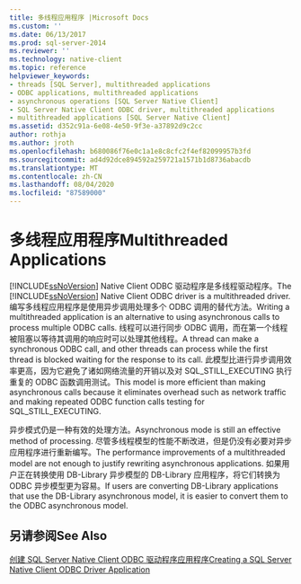 ```yaml
---
title: 多线程应用程序 |Microsoft Docs
ms.custom: ''
ms.date: 06/13/2017
ms.prod: sql-server-2014
ms.reviewer: ''
ms.technology: native-client
ms.topic: reference
helpviewer_keywords:
- threads [SQL Server], multithreaded applications
- ODBC applications, multithreaded applications
- asynchronous operations [SQL Server Native Client]
- SQL Server Native Client ODBC driver, multithreaded applications
- multithreaded applications [SQL Server Native Client]
ms.assetid: d352c91a-6e08-4e50-9f3e-a37892d9c2cc
author: rothja
ms.author: jroth
ms.openlocfilehash: b680086f76e0c1a1e8c8cfc2f4ef82099957b3fd
ms.sourcegitcommit: ad4d92dce894592a259721a1571b1d8736abacdb
ms.translationtype: MT
ms.contentlocale: zh-CN
ms.lasthandoff: 08/04/2020
ms.locfileid: "87589000"
---
```

# <a name="multithreaded-applications"></a><span data-ttu-id="d9f55-102">多线程应用程序</span><span class="sxs-lookup"><span data-stu-id="d9f55-102">Multithreaded Applications</span></span>
  <span data-ttu-id="d9f55-103">[!INCLUDE[ssNoVersion](../../../includes/ssnoversion-md.md)] Native Client ODBC 驱动程序是多线程驱动程序。</span><span class="sxs-lookup"><span data-stu-id="d9f55-103">The [!INCLUDE[ssNoVersion](../../../includes/ssnoversion-md.md)] Native Client ODBC driver is a multithreaded driver.</span></span> <span data-ttu-id="d9f55-104">编写多线程应用程序是使用异步调用处理多个 ODBC 调用的替代方法。</span><span class="sxs-lookup"><span data-stu-id="d9f55-104">Writing a multithreaded application is an alternative to using asynchronous calls to process multiple ODBC calls.</span></span> <span data-ttu-id="d9f55-105">线程可以进行同步 ODBC 调用，而在第一个线程被阻塞以等待其调用的响应时可以处理其他线程。</span><span class="sxs-lookup"><span data-stu-id="d9f55-105">A thread can make a synchronous ODBC call, and other threads can process while the first thread is blocked waiting for the response to its call.</span></span> <span data-ttu-id="d9f55-106">此模型比进行异步调用效率更高，因为它避免了诸如网络流量的开销以及对 SQL_STILL_EXECUTING 执行重复的 ODBC 函数调用测试。</span><span class="sxs-lookup"><span data-stu-id="d9f55-106">This model is more efficient than making asynchronous calls because it eliminates overhead such as network traffic and making repeated ODBC function calls testing for SQL_STILL_EXECUTING.</span></span>  
  
 <span data-ttu-id="d9f55-107">异步模式仍是一种有效的处理方法。</span><span class="sxs-lookup"><span data-stu-id="d9f55-107">Asynchronous mode is still an effective method of processing.</span></span> <span data-ttu-id="d9f55-108">尽管多线程模型的性能不断改进，但是仍没有必要对异步应用程序进行重新编写。</span><span class="sxs-lookup"><span data-stu-id="d9f55-108">The performance improvements of a multithreaded model are not enough to justify rewriting asynchronous applications.</span></span> <span data-ttu-id="d9f55-109">如果用户正在转换使用 DB-Library 异步模型的 DB-Library 应用程序，将它们转换为 ODBC 异步模型更为容易。</span><span class="sxs-lookup"><span data-stu-id="d9f55-109">If users are converting DB-Library applications that use the DB-Library asynchronous model, it is easier to convert them to the ODBC asynchronous model.</span></span>  
  
## <a name="see-also"></a><span data-ttu-id="d9f55-110">另请参阅</span><span class="sxs-lookup"><span data-stu-id="d9f55-110">See Also</span></span>  
 [<span data-ttu-id="d9f55-111">创建 SQL Server Native Client ODBC 驱动程序应用程序</span><span class="sxs-lookup"><span data-stu-id="d9f55-111">Creating a SQL Server Native Client ODBC Driver Application</span></span>](creating-a-driver-application.md)  
  
  
